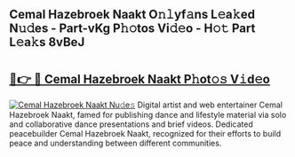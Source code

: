 ## Cemal Hazebroek Naakt O𝚗𝚕yf𝚊ns L𝚎a𝚔ed N𝚞𝚍es - Part-vKg P𝚑𝚘tos Vi𝚍𝚎o - H𝚘𝚝 Part L𝚎a𝚔s 8vBeJ

# <h2><a href="http://kf4snz.oniu.top/?m=Cemal+Hazebroek+Naakt">🔗👉 🔴 Cemal Hazebroek Naakt P𝚑ot𝚘𝚜 V𝚒d𝚎o</a></h2>

[![Cemal Hazebroek Naakt Nu𝚍e𝚜](https://i.imgur.com/0qMVB7G.gif)](http://kf4snz.oniu.top/?m=Cemal+Hazebroek+Naakt)
Digital artist and web entertainer Cemal Hazebroek Naakt, famed for publishing dance and lifestyle material via solo and collaborative dance presentations and brief videos. Dedicated peacebuilder Cemal Hazebroek Naakt, recognized for their efforts to build peace and understanding between different communities.  
